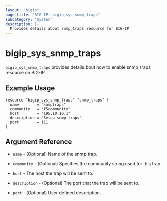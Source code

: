 ```yaml
---
layout: "bigip"
page_title: "BIG-IP: bigip_sys_snmp_traps"
subcategory: "System"
description: |-
  Provides details about snmp_traps resource for BIG-IP
---
```


# bigip\_sys\_snmp\_traps

`bigip_sys_snmp_traps` provides details bout how to enable snmp_traps resource on BIG-IP
## Example Usage


```hcl
resource "bigip_sys_snmp_traps" "snmp_traps" {
  name        = "snmptraps"
  community   = "f5community"
  host        = "195.10.10.1"
  description = "Setup snmp traps"
  port        = 111
}

```

## Argument Reference

* `name` -  (Optional) Name of the snmp trap.

* `community` - (Optional) Specifies the community string used for this trap.

* `host` - The host the trap will be sent to.

* `description` - (Optional) The port that the trap will be sent to.

* `port` - (Optional) User defined description.
